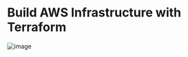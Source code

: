 # Build AWS Infrastructure with Terraform
![image](https://github.com/user-attachments/assets/eb5cc7ff-7e7b-4b15-a73a-314ab1010e9b)
